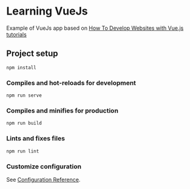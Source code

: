 # Learning VueJs
Example of VueJs app based on [How To Develop Websites with Vue.js tutorials](https://www.digitalocean.com/community/tutorial-series/how-to-develop-websites-with-vue-js#how-to-use-vue-js-environment-modes-with-a-node-js-mock-data-layer) 

## Project setup
```
npm install
```

### Compiles and hot-reloads for development
```
npm run serve
```

### Compiles and minifies for production
```
npm run build
```

### Lints and fixes files
```
npm run lint
```

### Customize configuration
See [Configuration Reference](https://cli.vuejs.org/config/).
